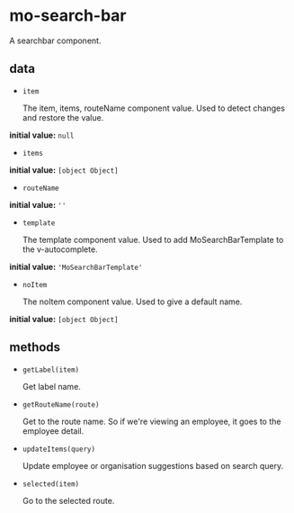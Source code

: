 # mo-search-bar 

A searchbar component. 

## data 

- `item` 

  The item, items, routeName component value.
  Used to detect changes and restore the value. 

**initial value:** `null` 

- `items` 

**initial value:** `[object Object]` 

- `routeName` 

**initial value:** `''` 

- `template` 

  The template component value.
  Used to add MoSearchBarTemplate to the v-autocomplete. 

**initial value:** `'MoSearchBarTemplate'` 

- `noItem` 

  The noItem component value.
  Used to give a default name. 

**initial value:** `[object Object]` 

## methods 

- `getLabel(item)` 

  Get label name. 

- `getRouteName(route)` 

  Get to the route name.
  So if we're viewing an employee, it goes to the employee detail. 

- `updateItems(query)` 

  Update employee or organisation suggestions based on search query. 

- `selected(item)` 

  Go to the selected route. 

